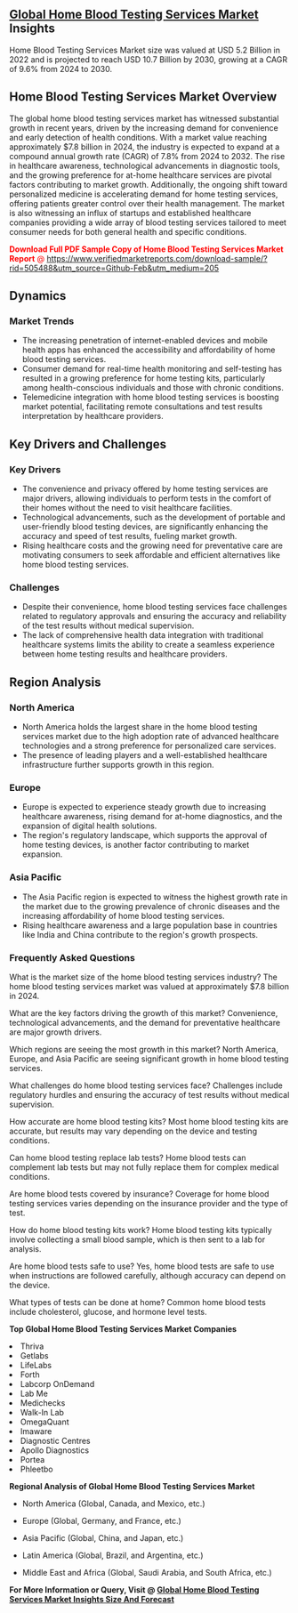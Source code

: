 <h2><a href="https://www.verifiedmarketreports.com/download-sample/?rid=505488&amp;utm_source=Github&amp;utm_medium=205" target="_blank">Global Home Blood Testing Services Market</a> Insights</h2><p>Home Blood Testing Services Market size was valued at USD 5.2 Billion in 2022 and is projected to reach USD 10.7 Billion by 2030, growing at a CAGR of 9.6% from 2024 to 2030.</p><p> <h2>Home Blood Testing Services Market Overview</h2> <p>The global home blood testing services market has witnessed substantial growth in recent years, driven by the increasing demand for convenience and early detection of health conditions. With a market value reaching approximately $7.8 billion in 2024, the industry is expected to expand at a compound annual growth rate (CAGR) of 7.8% from 2024 to 2032. The rise in healthcare awareness, technological advancements in diagnostic tools, and the growing preference for at-home healthcare services are pivotal factors contributing to market growth. Additionally, the ongoing shift toward personalized medicine is accelerating demand for home testing services, offering patients greater control over their health management. The market is also witnessing an influx of startups and established healthcare companies providing a wide array of blood testing services tailored to meet consumer needs for both general health and specific conditions.</p> <p><p><span class=""><span style="color: #ff0000;"><strong>Download Full PDF Sample Copy of Home Blood Testing Services Market Report</strong> @ </span><a href="https://www.verifiedmarketreports.com/download-sample/?rid=505488&amp;utm_source=Github-Feb&amp;utm_medium=205" target="_blank">https://www.verifiedmarketreports.com/download-sample/?rid=505488&amp;utm_source=Github-Feb&amp;utm_medium=205</a></span></p></p> <h2>Dynamics</h2> <h3>Market Trends</h3> <ul> <li>The increasing penetration of internet-enabled devices and mobile health apps has enhanced the accessibility and affordability of home blood testing services.</li> <li>Consumer demand for real-time health monitoring and self-testing has resulted in a growing preference for home testing kits, particularly among health-conscious individuals and those with chronic conditions.</li> <li>Telemedicine integration with home blood testing services is boosting market potential, facilitating remote consultations and test results interpretation by healthcare providers.</li> </ul> <h2>Key Drivers and Challenges</h2> <h3>Key Drivers</h3> <ul> <li>The convenience and privacy offered by home testing services are major drivers, allowing individuals to perform tests in the comfort of their homes without the need to visit healthcare facilities.</li> <li>Technological advancements, such as the development of portable and user-friendly blood testing devices, are significantly enhancing the accuracy and speed of test results, fueling market growth.</li> <li>Rising healthcare costs and the growing need for preventative care are motivating consumers to seek affordable and efficient alternatives like home blood testing services.</li> </ul> <h3>Challenges</h3> <ul> <li>Despite their convenience, home blood testing services face challenges related to regulatory approvals and ensuring the accuracy and reliability of the test results without medical supervision.</li> <li>The lack of comprehensive health data integration with traditional healthcare systems limits the ability to create a seamless experience between home testing results and healthcare providers.</li> </ul> <h2>Region Analysis</h2> <h3>North America</h3> <ul> <li>North America holds the largest share in the home blood testing services market due to the high adoption rate of advanced healthcare technologies and a strong preference for personalized care services.</li> <li>The presence of leading players and a well-established healthcare infrastructure further supports growth in this region.</li> </ul> <h3>Europe</h3> <ul> <li>Europe is expected to experience steady growth due to increasing healthcare awareness, rising demand for at-home diagnostics, and the expansion of digital health solutions.</li> <li>The region's regulatory landscape, which supports the approval of home testing devices, is another factor contributing to market expansion.</li> </ul> <h3>Asia Pacific</h3> <ul> <li>The Asia Pacific region is expected to witness the highest growth rate in the market due to the growing prevalence of chronic diseases and the increasing affordability of home blood testing services.</li> <li>Rising healthcare awareness and a large population base in countries like India and China contribute to the region's growth prospects.</li> </ul> <h3>Frequently Asked Questions</h3> <p>What is the market size of the home blood testing services industry? The home blood testing services market was valued at approximately $7.8 billion in 2024.</p> <p>What are the key factors driving the growth of this market? Convenience, technological advancements, and the demand for preventative healthcare are major growth drivers.</p> <p>Which regions are seeing the most growth in this market? North America, Europe, and Asia Pacific are seeing significant growth in home blood testing services.</p> <p>What challenges do home blood testing services face? Challenges include regulatory hurdles and ensuring the accuracy of test results without medical supervision.</p> <p>How accurate are home blood testing kits? Most home blood testing kits are accurate, but results may vary depending on the device and testing conditions.</p> <p>Can home blood testing replace lab tests? Home blood tests can complement lab tests but may not fully replace them for complex medical conditions.</p> <p>Are home blood tests covered by insurance? Coverage for home blood testing services varies depending on the insurance provider and the type of test.</p> <p>How do home blood testing kits work? Home blood testing kits typically involve collecting a small blood sample, which is then sent to a lab for analysis.</p> <p>Are home blood tests safe to use? Yes, home blood tests are safe to use when instructions are followed carefully, although accuracy can depend on the device.</p> <p>What types of tests can be done at home? Common home blood tests include cholesterol, glucose, and hormone level tests.</p> </p><p><strong>Top Global Home Blood Testing Services Market Companies</strong></p><div data-test-id=""><p><li>Thriva</li><li> Getlabs</li><li> LifeLabs</li><li> Forth</li><li> Labcorp OnDemand</li><li> Lab Me</li><li> Medichecks</li><li> Walk-In Lab</li><li> OmegaQuant</li><li> Imaware</li><li> Diagnostic Centres</li><li> Apollo Diagnostics</li><li> Portea</li><li> Phleetbo</li></p><div><strong>Regional Analysis of&nbsp;Global Home Blood Testing Services Market</strong></div><ul><li dir="ltr"><p dir="ltr">North America&nbsp;(Global, Canada, and Mexico, etc.)</p></li><li dir="ltr"><p dir="ltr">Europe (Global, Germany, and France, etc.)</p></li><li dir="ltr"><p dir="ltr">Asia Pacific&nbsp;(Global, China, and Japan, etc.)</p></li><li dir="ltr"><p dir="ltr">Latin America&nbsp;(Global, Brazil, and Argentina, etc.)</p></li><li dir="ltr">Middle East and Africa&nbsp;(Global, Saudi Arabia, and South Africa, etc.)</li></ul><p><strong>For More Information or Query, Visit @&nbsp;</strong><strong><a href="https://www.verifiedmarketreports.com/product/home-blood-testing-services-market/?utm_source=Github&amp;utm_medium=205" target="_blank">Global Home Blood Testing Services Market Insights Size And Forecast</a></strong></p></div>
